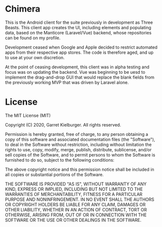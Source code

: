 # Chimera


This is the Android client for the suite previously in development as Three Beasts. This client app creates the UI, including elements and populating data, based on the Manticore (Laravel/Vue) backend, whose repositories can be found on my profile.

Development ceased when Google and Apple decided to restrict automated apps from their respective app stores. The code is therefore aged, and up to use at your own discretion.

At the point of ceasing development, this client was in alpha testing and focus was on updating the backend. Vue was beginning to be uesd to implement the drag-and-drop GUI that would replace the blank fields from the previously working MVP that was driven by Laravel alone.

# License

The MIT License (MIT)

Copyright (C) 2020, Garret Kielburger. All rights reserved.

Permission is hereby granted, free of charge, to any person obtaining a copy of this software and associated documentation files (the "Software"), to deal in the Software without restriction, including without limitation the rights to use, copy, modify, merge, publish, distribute, sublicense, and/or sell copies of the Software, and to permit persons to whom the Software is furnished to do so, subject to the following conditions:

The above copyright notice and this permission notice shall be included in all copies or substantial portions of the Software.

THE SOFTWARE IS PROVIDED "AS IS", WITHOUT WARRANTY OF ANY KIND, EXPRESS OR IMPLIED, INCLUDING BUT NOT LIMITED TO THE WARRANTIES OF MERCHANTABILITY, FITNESS FOR A PARTICULAR PURPOSE AND NONINFRINGEMENT. IN NO EVENT SHALL THE AUTHORS OR COPYRIGHT HOLDERS BE LIABLE FOR ANY CLAIM, DAMAGES OR OTHER LIABILITY, WHETHER IN AN ACTION OF CONTRACT, TORT OR OTHERWISE, ARISING FROM, OUT OF OR IN CONNECTION WITH THE SOFTWARE OR THE USE OR OTHER DEALINGS IN THE SOFTWARE.
